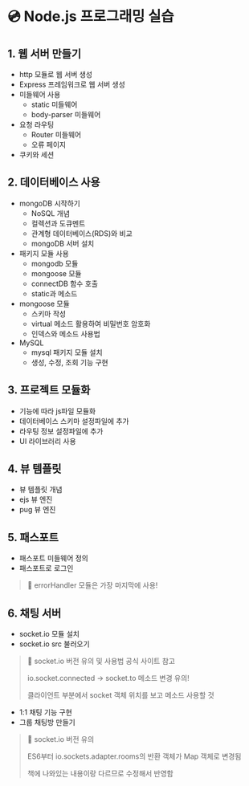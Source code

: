 # 💿 Node.js 프로그래밍 실습

## 1. 웹 서버 만들기
- http 모듈로 웹 서버 생성
- Express 프레임워크로 웹 서버 생성
- 미들웨어 사용
  - static 미들웨어
  - body-parser 미들웨어
- 요청 라우팅
  - Router 미들웨어
  - 오류 페이지
- 쿠키와 세션

## 2. 데이터베이스 사용
- mongoDB 시작하기
  - NoSQL 개념
  - 컬렉션과 도큐멘트
  - 관계형 데이터베이스(RDS)와 비교
  - mongoDB 서버 설치
- 패키지 모듈 사용
  - mongodb 모듈
  - mongoose 모듈
  - connectDB 함수 호출
  - static과 메소드
- mongoose 모듈
  - 스키마 작성
  - virtual 메소드 활용하여 비밀번호 암호화
  - 인덱스와 메소드 사용법
- MySQL
  - mysql 패키지 모듈 설치
  - 생성, 수정, 조회 기능 구현

## 3. 프로젝트 모듈화
- 기능에 따라 js파일 모듈화
- 데이터베이스 스키마 설정파일에 추가
- 라우팅 정보 설정파일에 추가
- UI 라이브러리 사용

## 4. 뷰 템플릿
- 뷰 템플릿 개념
- ejs 뷰 엔진
- pug 뷰 엔진

## 5. 패스포트
- 패스포트 미들웨어 정의
- 패스포트로 로그인
> 📍 errorHandler 모듈은 가장 마지막에 사용!

## 6. 채팅 서버
- socket.io 모듈 설치
- socket.io src 불러오기

> 📍 socket.io 버전 유의 및 사용법 공식 사이트 참고
> 
> io.socket.connected -> socket.to 메소드 변경 유의!
> 
> 클라이언트 부분에서 socket 객체 위치를 보고 메소드 사용할 것

- 1:1 채팅 기능 구현
- 그룹 채팅방 만들기

> 📍 socket.io 버전 유의
>
> ES6부터 io.sockets.adapter.rooms의 반환 객체가 Map 객체로 변경됨
> 
> 책에 나와있는 내용이랑 다르므로 수정해서 반영함

